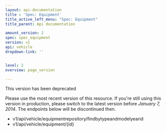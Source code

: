 ```yaml
---
layout: api-documentation
title : 'Spec: Equipment'
title_active_left_menu: "Spec: Equipment"
title_parent: Api documentation

amount_version: 2
spec: spec_equipment
version: v1
api: vehicle
dropdown-link: ''


level: 2
overview: page_version

---
```



<div class="info-message">
<p>This version has been deprecated</p>

 <p>Please use the most recent version of this resource. If you're still using this version in production, please switch to the latest version before <i>January 7, 2014</i>. The  endpoints below will be discontinued then.</p>
</div>

* v1/api/vehicle/equipmentrepository/findbytypeandmodelyearid
* v1/api/vehicle/equipment/{id}
